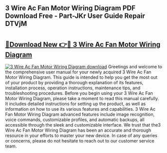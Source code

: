 ## 3 Wire Ac Fan Motor Wiring Diagram PDF Download Free - Part-JKr User Guide Repair DTVjM

# <h2><a href="http://dfj5cm1.blite.top/?on=3+Wire+Ac+Fan+Motor+Wiring+Diagram">🔗Download New 👉🔴 3 Wire Ac Fan Motor Wiring Diagram</a></h2>

[![3 Wire Ac Fan Motor Wiring Diagram download](https://i.imgur.com/lujVjoI.png)](http://dfj5cm1.blite.top/?on=3+Wire+Ac+Fan+Motor+Wiring+Diagram)
Greetings and welcome to the comprehensive user manual for your newly acquired 3 Wire Ac Fan Motor Wiring Diagram. This guide is intended to help you get the most out of your product by providing a thorough explanation of its features, installation process, operation instructions, maintenance tips, and troubleshooting procedures. Before you begin using your 3 Wire Ac Fan Motor Wiring Diagram, please take a moment to read this manual carefully. It includes detailed instructions for setting up the product, as well as information on how to use its various features and capabilities. 3 Wire Ac Fan Motor Wiring Diagram advanced features include image recognition, voice commands, customizable profiles, and automatic backups, all accessible through the sleek and customizable interface. We trust that the3 Wire Ac Fan Motor Wiring Diagram has been an accurate and thorough resource in your efforts to master your new device. In case of any queries or concerns, please do not hesitate to reach out to our customer service team.

